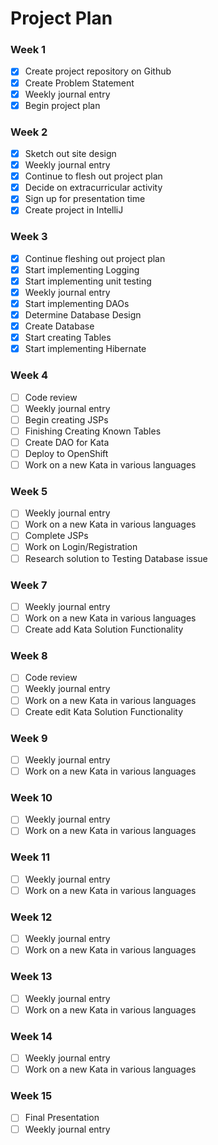 # Project Plan

### Week 1
- [X] Create project repository on Github
- [X] Create Problem Statement
- [X] Weekly journal entry
- [X] Begin project plan

### Week 2
- [X] Sketch out site design
- [X] Weekly journal entry
- [X] Continue to flesh out project plan
- [X] Decide on extracurricular activity 
- [X] Sign up for presentation time
- [X] Create project in IntelliJ

### Week 3
- [X] Continue fleshing out project plan
- [X] Start implementing Logging
- [X] Start implementing unit testing
- [X] Weekly journal entry
- [X] Start implementing DAOs
- [X] Determine Database Design
- [X] Create Database
- [X] Start creating Tables
- [X] Start implementing Hibernate

### Week 4
- [ ] Code review
- [ ] Weekly journal entry
- [ ] Begin creating JSPs
- [ ] Finishing Creating Known Tables
- [ ] Create DAO for Kata
- [ ] Deploy to OpenShift
- [ ] Work on a new Kata in various languages

### Week 5
- [ ] Weekly journal entry
- [ ] Work on a new Kata in various languages
- [ ] Complete JSPs
- [ ] Work on Login/Registration
- [ ] Research solution to Testing Database issue

### Week 7
- [ ] Weekly journal entry
- [ ] Work on a new Kata in various languages
- [ ] Create add Kata Solution Functionality

### Week 8
- [ ] Code review
- [ ] Weekly journal entry
- [ ] Work on a new Kata in various languages
- [ ] Create edit Kata Solution Functionality

### Week 9
- [ ] Weekly journal entry
- [ ] Work on a new Kata in various languages

### Week 10
- [ ] Weekly journal entry
- [ ] Work on a new Kata in various languages

### Week 11
- [ ] Weekly journal entry
- [ ] Work on a new Kata in various languages

### Week 12
- [ ] Weekly journal entry
- [ ] Work on a new Kata in various languages

### Week 13
- [ ] Weekly journal entry
- [ ] Work on a new Kata in various languages

### Week 14
- [ ] Weekly journal entry
- [ ] Work on a new Kata in various languages

### Week 15
- [ ] Final Presentation
- [ ] Weekly journal entry
